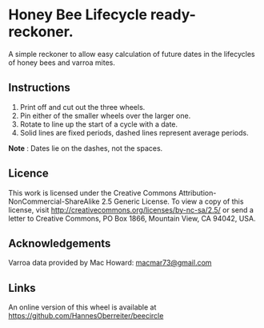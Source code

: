 # Honey Bee Lifecycle ready-reckoner.

A simple reckoner to allow easy calculation of future dates in the lifecycles of honey bees and varroa mites.

## Instructions

1. Print off and cut out the three wheels.
2. Pin either of the smaller wheels over the larger one.
3. Rotate to line up the start of a cycle with a date.
4. Solid lines are fixed periods, dashed lines represent average periods.

**Note** : Dates lie on the dashes, not the spaces.

## Licence

This work is licensed under the Creative Commons Attribution-NonCommercial-ShareAlike 2.5 Generic License.
To view a copy of this license, visit http://creativecommons.org/licenses/by-nc-sa/2.5/ or send a letter to
Creative Commons, PO Box 1866, Mountain View, CA 94042, USA.

## Acknowledgements

Varroa data provided by Mac Howard: macmar73@gmail.com

## Links

An online version of this wheel is available at https://github.com/HannesOberreiter/beecircle
